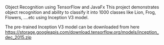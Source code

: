 Object Recognition using TensorFlow and JavaFx
This project demonstrates object recognition and ability to classify it into 1000 classes like Lion, Frog, Flowers, ....etc using Inception V3 model.

The pre-trained Inception V3 model can be downloaded from here https://storage.googleapis.com/download.tensorflow.org/models/inception_dec_2015.zip
